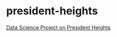 # president-heights
 [Data Science Project on President Heights](https://thecleverprogrammer.com/2020/05/08/data-science-project-on-president-heights/)

